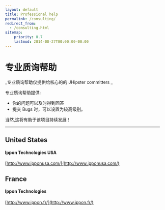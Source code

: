 ```yaml
---
layout: default
title: Professional help
permalink: /consulting/
redirect_from:
  - /consulting.html
sitemap:
    priority: 0.7
    lastmod: 2014-08-27T00:00:00-00:00
---
```


# <i class="fa fa-user-md"></i> 专业质询帮助

_专业质询帮助仅提供给核心的的 JHipster committers _

专业质询帮助提供:

*   你的问题可以及时得到回答 
*   提交 Bugs 时，可以设置为较高级别。   

当然,这将有助于该项目持续发展！

* * *

## United States

#### Ippon Technologies USA

[http://www.ipponusa.com/](http://www.ipponusa.com/)

## France

#### Ippon Technologies

[http://www.ippon.fr/](http://www.ippon.fr/)
